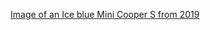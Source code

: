 [Image of an Ice blue Mini Cooper S from 2019](https://media-dmg.assets-cdk.com/websites/content/mini-assael//57734de545e04a35b15aac677bdb6690_2048x571.jpeg)
